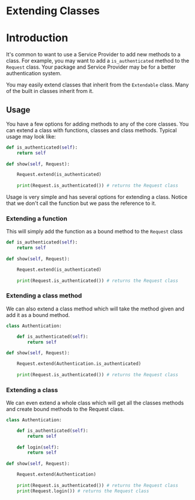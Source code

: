 # Extending Classes

# Introduction

It's common to want to use a Service Provider to add new methods to a class. For example, you may want to add a `is_authenticated` method to the `Request` class. Your package and Service Provider may be for a better authentication system.

You may easily extend classes that inherit from the `Extendable` class. Many of the built in classes inherit from it.

## Usage

You have a few options for adding methods to any of the core classes. You can extend a class with functions, classes and class methods. Typical usage may look like:

```python
def is_authenticated(self):
    return self
    
def show(self, Request):

    Request.extend(is_authenticated)
    
    print(Request.is_authenticated()) # returns the Request class
```

Usage is very simple and has several options for extending a class. Notice that we don't call the function but we pass the reference to it. 

### Extending a function

This will simply add the function as a bound method to the `Request` class

```python
def is_authenticated(self):
    return self
    
def show(self, Request):

    Request.extend(is_authenticated)
    
    print(Request.is_authenticated()) # returns the Request class
```

### Extending a class method

We can also extend a class method which will take the method given and add it as a bound method.

```python
class Authentication:

    def is_authenticated(self):
        return self
    
def show(self, Request):

    Request.extend(Authentication.is_authenticated)
    
    print(Request.is_authenticated()) # returns the Request class
```

### Extending a class

We can even extend a whole class which will get all the classes methods and create bound methods to the Request class.

```python
class Authentication:

    def is_authenticated(self):
        return self
    
    def login(self):
        return self
    
def show(self, Request):

    Request.extend(Authentication)
    
    print(Request.is_authenticated()) # returns the Request class
    print(Request.login()) # returns the Request class
```









